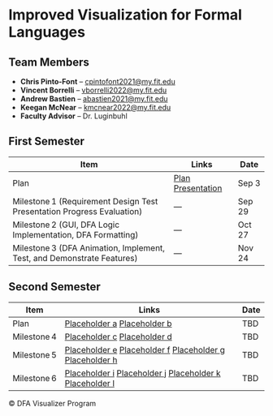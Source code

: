 # Improved Visualization for Formal Languages

## Team Members

- **Chris Pinto-Font** – cpintofont2021@my.fit.edu  
- **Vincent Borrelli** – vborrelli2022@my.fit.edu  
- **Andrew Bastien** – abastien2021@my.fit.edu  
- **Keegan McNear** – kmcnear2022@my.fit.edu  
- **Faculty Advisor** – Dr. Luginbuhl

## First Semester

| Item                                         | Links                          | Date    |
|----------------------------------------------|--------------------------------|---------|
| Plan                                        | [Plan](Plan) [Presentation](Presentation)    | Sep 3   |
| Milestone 1 (Requirement Design Test Presentation Progress Evaluation) | — | Sep 29  |
| Milestone 2 (GUI, DFA Logic Implementation, DFA Formatting) | — | Oct 27  |
| Milestone 3 (DFA Animation, Implement, Test, and Demonstrate Features) | — | Nov 24  |

## Second Semester

| Item        | Links | Date |
|-------------|-------|------|
| Plan        | [Placeholder a](a) [Placeholder b](b)   | TBD  |
| Milestone 4 | [Placeholder c](c) [Placeholder d](d)   | TBD  |
| Milestone 5 | [Placeholder e](e) [Placeholder f](f) [Placeholder g](g) [Placeholder h](h) | TBD |
| Milestone 6 | [Placeholder i](i) [Placeholder j](j) [Placeholder k](k) [Placeholder l](l) | TBD |

© DFA Visualizer Program
